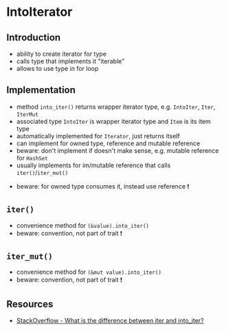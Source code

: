 # IntoIterator



## Introduction

- ability to create iterator for type
- calls type that implements it "iterable"
- allows to use type in for loop



## Implementation

- method `into_iter()` returns wrapper iterator type, e.g. `IntoIter`, `Iter`, `IterMut`
- associated type `IntoIter` is wrapper iterator type and `Item` is its item type
- automatically implemented for `Iterator`, just returns itself
- can implement for owned type, reference and mutable reference
- beware: don't implement if doesn't make sense, e.g. mutable reference for `HashSet`
- usually implements for im/mutable reference that calls `iter()`/`iter_mut()`
<!-- todo: why not the other way around? implement as part of trait and let convenience methods `iter()` and `iter_mut()` return `IntoIterator::into_iter(&mytype)` and `IntoIterator::into_iter(&mut mytype)`? -->
- beware: for owned type consumes it, instead use reference ❗️



## `iter()`

- convenience method for `(&value).into_iter()`
- beware: convention, not part of trait ❗️



## `iter_mut()`

- convenience method for `(&mut value).into_iter()`
- beware: convention, not part of trait ❗️



## Resources

- [StackOverflow - What is the difference between iter and into_iter?](https://stackoverflow.com/questions/34733811/what-is-the-difference-between-iter-and-into-iter)
